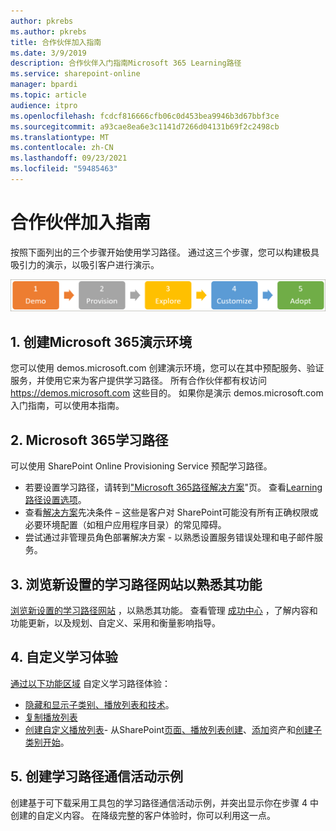 ```yaml
---
author: pkrebs
ms.author: pkrebs
title: 合作伙伴加入指南
ms.date: 3/9/2019
description: 合作伙伴入门指南Microsoft 365 Learning路径
ms.service: sharepoint-online
manager: bpardi
ms.topic: article
audience: itpro
ms.openlocfilehash: fcdcf816666cfb06c0d453bea9946b3d67bbf3ce
ms.sourcegitcommit: a93cae8ea6e3c1141d7266d04131b69f2c2498cb
ms.translationtype: MT
ms.contentlocale: zh-CN
ms.lasthandoff: 09/23/2021
ms.locfileid: "59485463"
---
```

# <a name="partner-onboarding-guide"></a>合作伙伴加入指南
按照下面列出的三个步骤开始使用学习路径。 通过这三个步骤，您可以构建极具吸引力的演示，以吸引客户进行演示。 

![合作伙伴熟悉](media/cg-partner-getfam.png)

## <a name="1-create-a-microsoft-365-demonstration-environment"></a>1. 创建Microsoft 365演示环境
您可以使用 demos.microsoft.com 创建演示环境，您可以在其中预配服务、验证服务，并使用它来为客户提供学习路径。 所有合作伙伴都有权访问 https://demos.microsoft.com 这些目的。 如果你是演示 demos.microsoft.com 入门指南，可以使用本指南。

## <a name="2-provision-microsoft-365-learning-pathways"></a>2. Microsoft 365学习路径
可以使用 SharePoint Online Provisioning Service 预配学习路径。
- 若要设置学习路径，请转到["Microsoft 365路径解决方案](https://provisioning.sharepointpnp.com/details/3df8bd55-b872-4c9d-88e3-6b2f05344239)"页。 查看[Learning路径设置选项](./custom_setupoptions.md)。 
- 查看[解决方案](./custom_provision.md)先决条件 – 这些是客户对 SharePoint可能没有所有正确权限或必要环境配置（如租户应用程序目录）的常见障碍。
- 尝试通过非管理员角色部署解决方案 - 以熟悉设置服务错误处理和电子邮件服务。

## <a name="3-explore-your-newly-provisioned-learning-pathways-site-to-get-familiar-with-its-capabilities"></a>3. 浏览新设置的学习路径网站以熟悉其功能
[浏览新设置的学习路径网站](./custom_exploresite.md) ，以熟悉其功能。 查看管理 [成功中心](./custom_successcenter.md) ，了解内容和功能更新，以及规划、自定义、采用和衡量影响指导。

## <a name="4-customize-the-learning-experience"></a>4. 自定义学习体验
[通过以下功能区域](./custom_overview.md) 自定义学习路径体验：
- [隐藏和显示子类别、](./custom_hideshowsub.md)[播放列表](./custom_hideshowplaylists.md)[和技术](./custom_hideshowtech.md)。
- [复制播放列表](./custom_copyplaylist.md)
- [创建自定义播放列表](./custom_createnewplaylist.md)- 从SharePoint[页面](./custom_createnewpage.md)[、播放列表创建](./custom_createnewplaylist.md)、[添加](./custom_addassets.md)资产和[创建子类别开始](./custom_createnewcat.md)。

## <a name="5-create-a-sample-learning-pathways-communication-campaign"></a>5. 创建学习路径通信活动示例
创建基于可下载采用工具包的学习路径通信活动示例[](https://teamworktools.azurewebsites.net/m365lp/m365lpadoptionkit.zip)，并突出显示你在步骤 4 中创建的自定义内容。 在降级完整的客户体验时，你可以利用这一点。